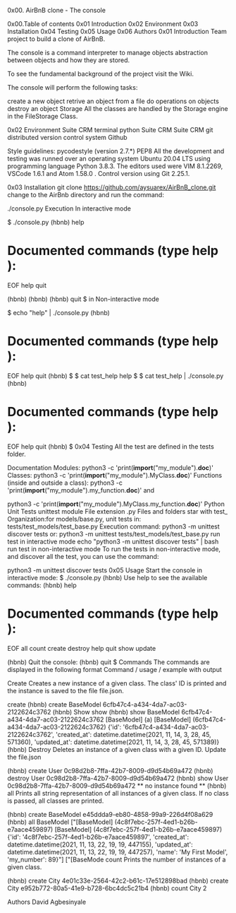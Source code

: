 0x00. AirBnB clone - The console

0x00.Table of contents
0x01 Introduction
0x02 Environment
0x03 Installation
0x04 Testing
0x05 Usage
0x06 Authors
0x01 Introduction
Team project to build a clone of AirBnB.

The console is a command interpreter to manage objects abstraction between objects and how they are stored.

To see the fundamental background of the project visit the Wiki.

The console will perform the following tasks:

create a new object
retrive an object from a file
do operations on objects
destroy an object
Storage
All the classes are handled by the Storage engine in the FileStorage Class.

0x02 Environment
Suite CRM terminal python Suite CRM Suite CRM git distributed version control system Github

Style guidelines:
pycodestyle (version 2.7.*)
PEP8
All the development and testing was runned over an operating system Ubuntu 20.04 LTS using programming language Python 3.8.3. The editors used were VIM 8.1.2269, VSCode 1.6.1 and Atom 1.58.0 . Control version using Git 2.25.1.

0x03 Installation
git clone https://github.com/aysuarex/AirBnB_clone.git
change to the AirBnb directory and run the command:

 ./console.py
Execution
In interactive mode

$ ./console.py
(hbnb) help

Documented commands (type help <topic>):
========================================
EOF  help  quit

(hbnb)
(hbnb)
(hbnb) quit
$
in Non-interactive mode

$ echo "help" | ./console.py
(hbnb)

Documented commands (type help <topic>):
========================================
EOF  help  quit
(hbnb)
$
$ cat test_help
help
$
$ cat test_help | ./console.py
(hbnb)

Documented commands (type help <topic>):
========================================
EOF  help  quit
(hbnb)
$
0x04 Testing
All the test are defined in the tests folder.

Documentation
Modules:
python3 -c 'print(__import__("my_module").__doc__)'
Classes:
python3 -c 'print(__import__("my_module").MyClass.__doc__)'
Functions (inside and outside a class):
python3 -c 'print(__import__("my_module").my_function.__doc__)'
and

python3 -c 'print(__import__("my_module").MyClass.my_function.__doc__)'
Python Unit Tests
unittest module
File extension .py
Files and folders star with test_
Organization:for models/base.py, unit tests in: tests/test_models/test_base.py
Execution command: python3 -m unittest discover tests
or: python3 -m unittest tests/test_models/test_base.py
run test in interactive mode
echo "python3 -m unittest discover tests" | bash
run test in non-interactive mode
To run the tests in non-interactive mode, and discover all the test, you can use the command:

python3 -m unittest discover tests
0x05 Usage
Start the console in interactive mode:
$ ./console.py
(hbnb)
Use help to see the available commands:
(hbnb) help

Documented commands (type help <topic>):
========================================
EOF  all  count  create  destroy  help  quit  show  update

(hbnb)
Quit the console:
(hbnb) quit
$
Commands
The commands are displayed in the following format Command / usage / example with output

Create
Creates a new instance of a given class. The class' ID is printed and the instance is saved to the file file.json.

create <class>
(hbnb) create BaseModel
6cfb47c4-a434-4da7-ac03-2122624c3762
(hbnb)
Show
show <class> <id>
(hbnb) show BaseModel 6cfb47c4-a434-4da7-ac03-2122624c3762
[BaseModel] (a) [BaseModel] (6cfb47c4-a434-4da7-ac03-2122624c3762) {'id': '6cfb47c4-a434-4da7-ac03-2122624c3762', 'created_at': datetime.datetime(2021, 11, 14, 3, 28, 45, 571360), 'updated_at': datetime.datetime(2021, 11, 14, 3, 28, 45, 571389)}
(hbnb)
Destroy
Deletes an instance of a given class with a given ID. Update the file.json

(hbnb) create User
0c98d2b8-7ffa-42b7-8009-d9d54b69a472
(hbnb) destroy User 0c98d2b8-7ffa-42b7-8009-d9d54b69a472
(hbnb) show User 0c98d2b8-7ffa-42b7-8009-d9d54b69a472
** no instance found **
(hbnb)
all
Prints all string representation of all instances of a given class. If no class is passed, all classes are printed.

(hbnb) create BaseModel
e45ddda9-eb80-4858-99a9-226d4f08a629
(hbnb) all BaseModel
["[BaseModel] (4c8f7ebc-257f-4ed1-b26b-e7aace459897) [BaseModel] (4c8f7ebc-257f-4ed1-b26b-e7aace459897) {'id': '4c8f7ebc-257f-4ed1-b26b-e7aace459897', 'created_at': datetime.datetime(2021, 11, 13, 22, 19, 19, 447155), 'updated_at': datetime.datetime(2021, 11, 13, 22, 19, 19, 447257), 'name': 'My First Model', 'my_number': 89}"]
["[BaseMode
count
Prints the number of instances of a given class.

(hbnb) create City
4e01c33e-2564-42c2-b61c-17e512898bad
(hbnb) create City
e952b772-80a5-41e9-b728-6bc4dc5c21b4
(hbnb) count City
2

Authors
David Agbesinyale
